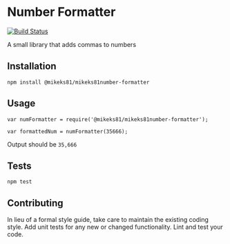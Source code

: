 Number Formatter
=========
 [![Build Status](https://travis-ci.org/{Mikeks81}/{number-formatter}.png?branch=master)](https://travis-ci.org/{Mikeks81}/{number-formatter})

A small library that adds commas to numbers

## Installation

  `npm install @mikeks81/mikeks81number-formatter`

## Usage

    var numFormatter = require('@mikeks81/mikeks81number-formatter');

    var formattedNum = numFormatter(35666);


  Output should be `35,666`


## Tests

  `npm test`

## Contributing

In lieu of a formal style guide, take care to maintain the existing coding style. Add unit tests for any new or changed functionality. Lint and test your code.
